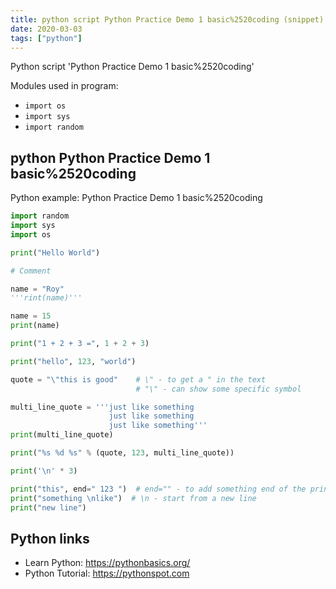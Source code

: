 ```yaml
---
title: python script Python Practice Demo 1 basic%2520coding (snippet)
date: 2020-03-03
tags: ["python"]
---
```

Python script 'Python Practice Demo 1 basic%2520coding'


Modules used in program: 
* `import os`
* `import sys`
* `import random`

## python Python Practice Demo 1 basic%2520coding

Python example: Python Practice Demo 1 basic%2520coding

```python
import random
import sys
import os

print("Hello World")

# Comment

name = "Roy"
'''rint(name)'''

name = 15
print(name)

print("1 + 2 + 3 =", 1 + 2 + 3)

print("hello", 123, "world")

quote = "\"this is good"    # \" - to get a " in the text
                            # "\" - can show some specific symbol

multi_line_quote = '''just like something
                      just like something
                      just like something'''
print(multi_line_quote)

print("%s %d %s" % (quote, 123, multi_line_quote))

print('\n' * 3)

print("this", end=" 123 ")  # end="" - to add something end of the print
print("something \nlike")  # \n - start from a new line
print("new line")


```

## Python links

- Learn Python: https://pythonbasics.org/
- Python Tutorial: https://pythonspot.com
